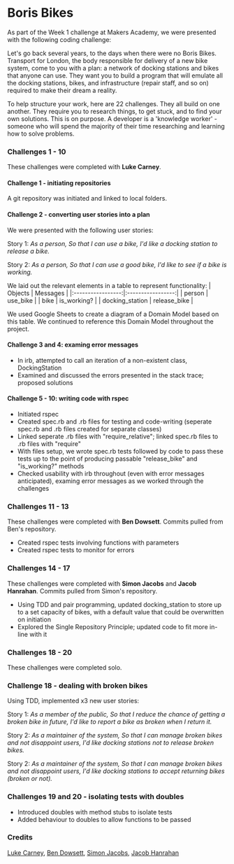 # Boris Bikes

As part of the Week 1 challenge at Makers Academy, we were presented with the following coding challenge:

Let's go back several years, to the days when there were no Boris Bikes. Transport for London, the body responsible for delivery of a new bike system, come to you with a plan: a network of docking stations and bikes that anyone can use. They want you to build a program that will emulate all the docking stations, bikes, and infrastructure (repair staff, and so on) required to make their dream a reality.

To help structure your work, here are 22 challenges. They all build on one another. They require you to research things, to get stuck, and to find your own solutions. This is on purpose. A developer is a 'knowledge worker' - someone who will spend the majority of their time researching and learning how to solve problems.

### Challenges 1 - 10

These challenges were completed with **Luke Carney**.

#### Challenge 1 - initiating repositories
A git repository was initiated and linked to local folders.

#### Challenge 2 - converting user stories into a plan
We were presented with the following user stories:

Story 1:
*As a person,*
*So that I can use a bike,*
*I'd like a docking station to release a bike.*

Story 2:
*As a person,*
*So that I can use a good bike,*
*I'd like to see if a bike is working.*

We laid out the relevant elements in a table to represent functionality:
| Objects           | Messages          |
|:-----------------:|:-----------------:|
| person            | use_bike          |
| bike              | is_working?       |
| docking_station   | release_bike      |

We used Google Sheets to create a diagram of a Domain Model based on this table.
We continued to reference this Domain Model throughout the project.

#### Challenge 3 and 4: examing error messages
- In irb, attempted to call an iteration of a non-existent class, DockingStation
- Examined and discussed the errors presented in the stack trace; proposed solutions

#### Challenge 5 - 10: writing code with rspec
- Initiated rspec
- Created spec.rb and .rb files for testing and code-writing (seperate spec.rb and .rb files created for separate classes)
- Linked seperate .rb files with "require_relative"; linked spec.rb files to .rb files with "require"
- With files setup, we wrote spec.rb tests followed by code to pass these tests up to the point of producing passable "release_bike" and "is_working?" methods
- Checked usability with irb throughout (even with error messages anticipated), examing error messages as we worked through the challenges

### Challenges 11 - 13

These challenges were completed with **Ben Dowsett**.
Commits pulled from Ben's repository.

- Created rspec tests involving functions with parameters
- Created rspec tests to monitor for errors

### Challenges 14 - 17

These challenges were completed with **Simon Jacobs** and **Jacob Hanrahan**.
Commits pulled from Simon's repository.

- Using TDD and pair programming, updated docking_station to store up to a set capacity of bikes, with a default value that could be overwritten on initiation
- Explored the Single Repository Principle; updated code to fit more in-line with it

### Challenges 18 - 20

These challenges were completed solo.

### Challenge 18 - dealing with broken bikes
Using TDD, implemented x3 new user stories:

Story 1:
*As a member of the public,*
*So that I reduce the chance of getting a broken bike in future,*
*I'd like to report a bike as broken when I return it.*

Story 2:
*As a maintainer of the system,*
*So that I can manage broken bikes and not disappoint users,*
*I'd like docking stations not to release broken bikes.*

Story 2:
*As a maintainer of the system,*
*So that I can manage broken bikes and not disappoint users,*
*I'd like docking stations to accept returning bikes (broken or not).*

### Challenges 19 and 20 - isolating tests with doubles
- Introduced doubles with method stubs to isolate tests
- Added behaviour to doubles to allow functions to be passed

### Credits
[Luke Carney](https://github.com/Luke-The-Duke/boris-bikes),
[Ben Dowsett](https://github.com/bdowsett/Boris-Bikes),
[Simon Jacobs](https://github.com/smoni19/Boris_Bikes),
[Jacob Hanrahan](https://github.com/JacobCH93/boris_bikes1)